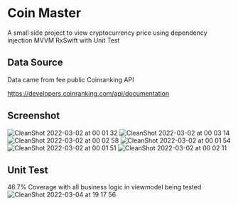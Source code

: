 # Coin Master
A small side project to view cryptocurrency price using dependency injection MVVM RxSwift with Unit Test

## Data Source
Data came from fee public Coinranking API 

https://developers.coinranking.com/api/documentation

## Screenshot
![CleanShot 2022-03-02 at 00 01 32](https://user-images.githubusercontent.com/33548195/156173525-33a9f7ad-41f1-460d-b266-97f0c45b0a52.png)
![CleanShot 2022-03-02 at 00 03 14](https://user-images.githubusercontent.com/33548195/156173794-cd372373-cfb0-4793-8ba6-8c08a1fbe95f.png)
![CleanShot 2022-03-02 at 00 02 58](https://user-images.githubusercontent.com/33548195/156173752-82e3b9ec-8f1c-4386-b7e1-27f810a97a56.png)
![CleanShot 2022-03-02 at 00 01 54](https://user-images.githubusercontent.com/33548195/156173586-3ff5f18b-a18c-4905-8558-8a256f08f50e.png)
![CleanShot 2022-03-02 at 00 01 51](https://user-images.githubusercontent.com/33548195/156266518-05a6ba57-61fe-45cc-8bfc-574d7fce8ff8.png)
![CleanShot 2022-03-02 at 00 02 11](https://user-images.githubusercontent.com/33548195/156173623-44f3291f-68e7-4592-bd53-b4a4c67415e8.png)

## Unit Test
46.7% Coverage with all business logic in viewmodel being tested
![CleanShot 2022-03-04 at 19 17 56](https://user-images.githubusercontent.com/33548195/156725852-bebb8cc7-c261-43a9-9ee1-cc46501fe52f.png)
